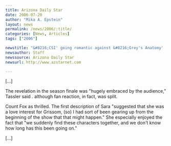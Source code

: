 ```yaml
---
title: Arizona Daily Star
date: 2006-07-20
author: "Mika A. Epstein"
layout: news
permalink: /news/2006/:title/
categories: [News, Articles]
tags: ["2006"]

newstitle: "&#8216;CSI' going romantic against &#8216;Grey's Anatomy'  "
newsauthor: Staff  
newssource: Arizona Daily Star  
newsurl: http://www.azstarnet.com  

---
```


[...]

The revelation in the season finale was "hugely embraced by the audience," Tassler said . although fan reaction, in fact, was split.

Count Fox as thrilled. The first description of Sara "suggested that she was a love interest for Grissom, (so) I had sort of been gearing up from the beginning of the show that that might happen." She especially enjoyed the fact that "we suddenly find these characters together, and we don't know how long has this been going on."

[...]

